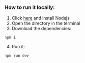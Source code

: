 ### How to run it locally:
1. Click [here](https://nodejs.org/en/download/) and install Nodejs
2. Open the directory in the terminal
3. Download the dependencies:
```
npm i
```
4. Run it:
```
npm run dev
```

